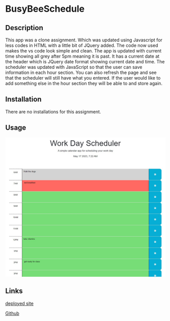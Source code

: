 # BusyBeeSchedule

## Description

This app was a clone assignment. Which was updated using Javascript for less codes in HTML with a little bit of JQuery added. The code now used makes the vs code look simple and clean. The app is updated with current time showing all grey after 5pm meaning it is past. It has a current date at the header which is JQuery date format showing current date and time. The scheduler was updated with JavaScript so that the user can save information in each hour section. You can also refresh the page and see that the scheduler will still have what you entered. If the user would like to add something else in the hour section they will be able to and store again.

## Installation

There are no installations for this assignment.

## Usage

![app](./assets/images/Deployedweb.jpg)

## Links

[deployed site](https://lexxvasquez.github.io/BusyBeeSchedule/)

[Github](https://github.com/Lexxvasquez/BusyBeeSchedule)
